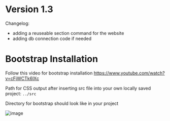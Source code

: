 # Version 1.3
Changelog:  
- adding a reuseable section command for the website
- adding db connection code if needed

# Bootstrap Installation


Follow this video for bootstrap installation 
https://www.youtube.com/watch?v=cFjWCTk6lXc

Path for CSS output after inserting src file into your own locally saved project:
`../src`

Directory for bootstrap should look like in your project

![image](https://github.com/user-attachments/assets/6ec37aa9-8146-4429-a6eb-c2c81e0d502b)
